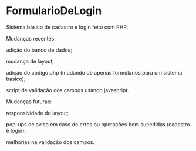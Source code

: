 # FormularioDeLogin
Sistema básico de cadastro e login feito com PHP.

Mudanças recentes:

adição do banco de dados;

mudança de layout;

adição do código php (mudando de apenas formularios para um sistema basico);

script de validação dos campos usando javascript.

Mudanças futuras:

responsividade do layout;

pop-ups de aviso em caso de erros ou operações bem sucedidas (cadastro e login);

melhorias na validação dos campos.
